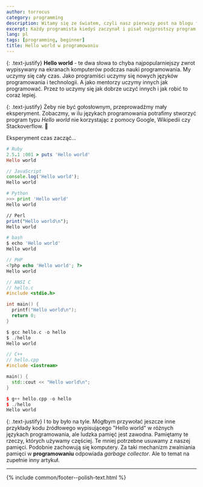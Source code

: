 ```yaml
---
author: torrocus
category: programming
description: Witamy się ze światem, czyli nasz pierwszy post na blogu firmowym.
excerpt: Każdy programista kiedyś zaczynał i pisał najprostszy program wypisujący słowa **"Hello world"**. Specjalnie dla Was, krótki eksperyment pamięciowy.
lang: pl
tags: [programming, beginner]
title: Hello world w programowaniu
---
```


{: .text-justify}
**Hello world** - te dwa słowa to chyba najpopularniejszy zwrot wypisywany na ekranach komputerów podczas nauki programowania.
My uczymy się cały czas.
Jako programiści uczymy się nowych języków programowania i technologii.
A jako mentorzy uczymy innych jak programować.
Przez to uczymy się jak dobrze uczyć innych i jak robić to coraz lepiej.

{: .text-justify}
Żeby nie być gołosłownym, przeprowadźmy mały eksperyment.
Zobaczmy, w ilu językach programowania potrafimy stworzyć program typu _Hello world_ nie korzystając z pomocy Google, Wikipedii czy Stackoverflow.
🦄

Eksperyment czas zacząć...

```ruby
# Ruby
2.5.1 :001 > puts 'Hello world'
Hello world
```

```javascript
// JavaScript
console.log('Hello world');
Hello world
```

```python
# Python
>>> print 'Hello world'
Hello world
```

```perl
// Perl
print("Hello world\n");
Hello world
```

```bash
# bash
$ echo 'Hello world'
Hello world
```

```php
// PHP
<?php echo 'Hello world'; ?>
Hello world
```

```c
// ANSI C
// hello.c
#include <stdio.h>

int main() {
  printf("Hello world\n");
  return 0;
}

$ gcc hello.c -o hello
$ ./hello
Hello world
```

```cpp
// C++
// hello.cpp
#include <iostream>

main() {
  std::cout << "Hello world\n";
}

$ g++ hello.cpp -o hello
$ ./hello
Hello world
```

{: .text-justify}
I to by było na tyle.
Mógłbym przywołać jeszcze inne przykłady kodu źródłowego wypisującego "Hello world" w różnych językach programowania, ale ludzka pamięć jest zawodna.
Pamiętamy te rzeczy, których używamy częściej.
Te mniej potrzebne usuwamy z naszej pamięci.
Podobnie zachowują się komputery.
Za taki mechanizm zwalniania pamięci w **programowaniu** odpowiada _garbage collector_.
Ale to temat na zupełnie inny artykuł.

----
{% include common/footer--polish-text.html %}

